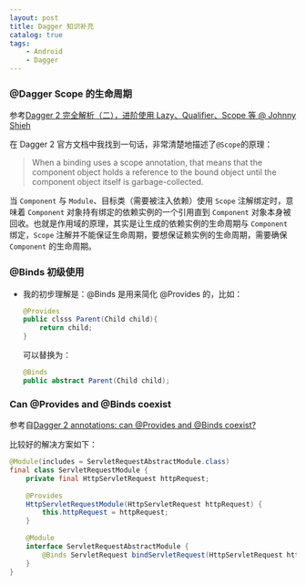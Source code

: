 ```yaml
---
layout: post
title: Dagger 知识补充
catalog: true
tags:
    - Android
    - Dagger
---
```


### @Dagger Scope 的生命周期

参考[Dagger 2 完全解析（二），进阶使用 Lazy、Qualifier、Scope 等 @ Johnny Shieh](http://johnnyshieh.me/posts/dagger-advance/)

在 Dagger 2 官方文档中我找到一句话，非常清楚地描述了`@Scope`的原理：

> When a binding uses a scope annotation, that means that the component object holds a reference to the bound object until the component object itself is garbage-collected.

当 `Component` 与 `Module`、目标类（需要被注入依赖）使用 `Scope` 注解绑定时，意味着 `Component` 对象持有绑定的依赖实例的一个引用直到 `Component` 对象本身被回收。也就是作用域的原理，其实是让生成的依赖实例的生命周期与 `Component` 绑定，`Scope` 注解并不能保证生命周期，要想保证赖实例的生命周期，需要确保 `Component` 的生命周期。

### @Binds 初级使用

* 我的初步理解是：@Binds 是用来简化 @Provides 的，比如：

  ```java
  @Provides
  public clsss Parent(Child child){
      return child;
  }
  ```

  可以替换为：

  ```java
  @Binds
  public abstract Parent(Child child);
  ```

### Can @Provides and @Binds coexist

参考自[Dagger 2 annotations: can @Provides and @Binds coexist?](https://android.jlelse.eu/dagger-2-annotations-can-provides-and-binds-coexist-88079b9f6d27)

比较好的解决方案如下：

```java
@Module(includes = ServletRequestAbstractModule.class)
final class ServletRequestModule {
	private final HttpServletRequest httpRequest;
  
 	@Provides
 	HttpServletRequestModule(HttpServletRequest httpRequest) {
 		this.httpRequest = httpRequest;
	}
  
  	@Module
  	interface ServletRequestAbstractModule {
    	@Binds ServletRequest bindServletRequest(HttpServletRequest httpRequest);
  	}
}
```

